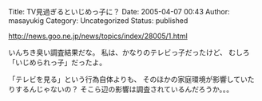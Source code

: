 Title: TV見過ぎるといじめっ子に？
Date: 2005-04-07 00:43
Author: masayukig
Category: Uncategorized
Status: published

<http://news.goo.ne.jp/news/topics/index/28005/1.html>

いんちき臭い調査結果だな。
私は、かなりのテレビっ子だったけど、
むしろ「いじめられっ子」だったよ。

「テレビを見る」という行為自体よりも、
そのほかの家庭環境が影響していたりするんじゃないの？
そこら辺の影響は調査されているんだろうか。。。
